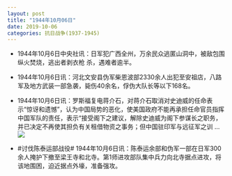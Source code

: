 ```yaml
---
layout: post
title: "1944年10月06日"
date: 2019-10-06
categories: 抗日战争(1937-1945)
---
```


<meta name="referrer" content="no-referrer" />

- 1944年10月6日中央社讯：日军犯广西全州，万余民众逃匿山洞中，被敌包围纵火焚烧，逃出者剥衣枪 杀，遇难者逾半。 

- 1944年10月6日讯：河北文安县伪军柴恩波部2330余人出犯至安祖店，八路军及地方武装一部急袭，毙伤40余名，俘伪大队长等以下168名。 

- 1944年10月6日讯：罗斯福复电蒋介石，对蒋介石取消对史迪威的任命表示“惊讶和遗憾”，认为中国局势的恶化，使美国政府不能再承担任命官员指挥中国军队的责任，表示“接受阁下之建议，解除史迪威为阁下参谋长之职务，并已决定不再使其担负有关租借物资之事务；但中国驻印军与远征军之训 ... <br/><img src="https://wx2.sinaimg.cn/large/aca367d8ly1g7oci6urpjj20c80903yj.jpg" />

- #讨伐陈泰运部战役# 1944年10月6日讯：陈泰运余部和伪军一部在日军300余人掩护下撤至梁王寺和北寺。第1师进攻部队集中兵力向北寺据点进攻，将该地围困，迫近据点外壕，准备强攻。 

